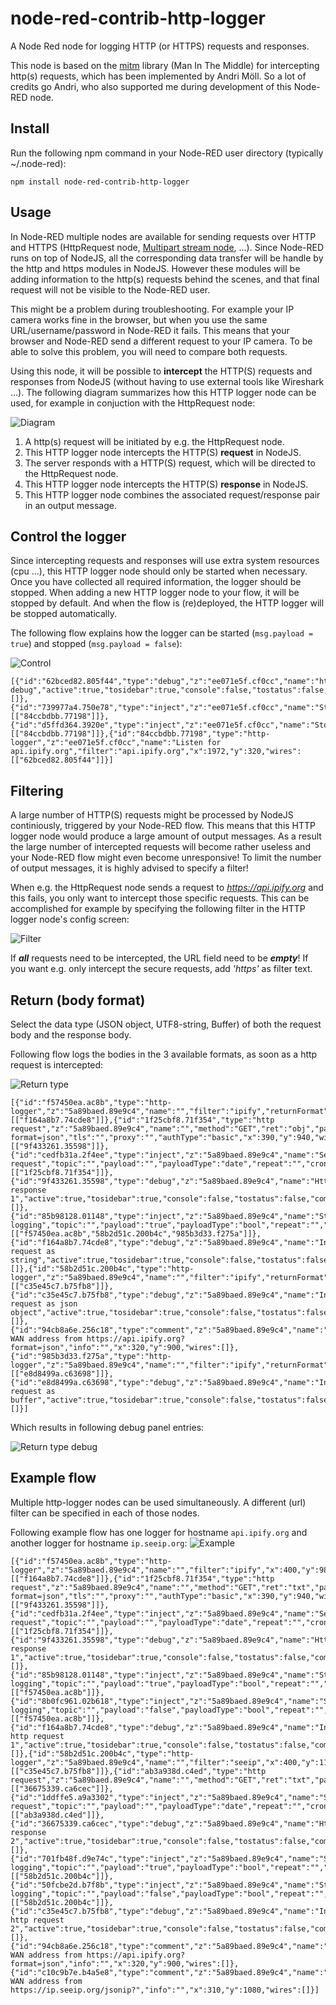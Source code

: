 # node-red-contrib-http-logger
A Node Red node for logging HTTP (or HTTPS) requests and responses.

This node is based on the [mitm](https://www.npmjs.com/package/mitm) library (Man In The Middle) for intercepting http(s) requests, which has been implemented by Andri Möll.  So a lot of credits go Andri, who also supported me during development of this Node-RED node. 

## Install
Run the following npm command in your Node-RED user directory (typically ~/.node-red):
```
npm install node-red-contrib-http-logger
```

## Usage
In Node-RED multiple nodes are available for sending requests over HTTP and HTTPS (HttpRequest node, [Multipart stream node](https://github.com/bartbutenaers/node-red-contrib-multipart-stream-decoder), ...).  Since Node-RED runs on top of NodeJS, all the corresponding data transfer will be handle by the http and https modules in NodeJS.  However these modules will be adding information to the http(s) requests behind the scenes, and that final request will not be visible to the Node-RED user.

This might be a problem during troubleshooting.  For example your IP camera works fine in the browser, but when you use the same URL/username/password in Node-RED it fails.  This means that your browser and Node-RED send a different request to your IP camera.  To be able to solve this problem, you will need to compare both requests. 

Using this node, it will be possible to **intercept** the HTTP(S) requests and responses from NodeJS (without having to use external tools like Wireshark ...).  The following diagram summarizes how this HTTP logger node can be used, for example in conjuction with the HttpRequest node:

![Diagram](/images/listener_diagram.png)

1. A http(s) request will be initiated by e.g. the HttpRequest node.
2. This HTTP logger node intercepts the HTTP(S) **request** in NodeJS.
3. The server responds with a HTTP(S) request, which will be directed to the HttpRequest node.
4. This HTTP logger node intercepts the HTTP(S) **response** in NodeJS.
5. This HTTP logger node combines the associated request/response pair in an output message.

## Control the logger
Since intercepting requests and responses will use extra system resources (cpu ...), this HTTP logger node should only be started when necessary.  Once you have collected all required information, the logger should be stopped.  When adding a new HTTP logger node to your flow, it will be stopped by default.  And when the flow is (re)deployed, the HTTP logger will be stopped automatically.

The following flow explains how the logger can be started (```msg.payload = true```) and stopped (```msg.payload = false```):

![Control](/images/listener_control.png)

```
[{"id":"62bced82.805f44","type":"debug","z":"ee071e5f.cf0cc","name":"http debug","active":true,"tosidebar":true,"console":false,"tostatus":false,"complete":"true","x":2190,"y":320,"wires":[]},{"id":"739977a4.750e78","type":"inject","z":"ee071e5f.cf0cc","name":"Start","topic":"","payload":"true","payloadType":"bool","repeat":"","crontab":"","once":false,"onceDelay":0.1,"x":1750,"y":320,"wires":[["84ccbdbb.77198"]]},{"id":"d5ffd364.3920e","type":"inject","z":"ee071e5f.cf0cc","name":"Stop","topic":"","payload":"false","payloadType":"bool","repeat":"","crontab":"","once":false,"onceDelay":0.1,"x":1750,"y":360,"wires":[["84ccbdbb.77198"]]},{"id":"84ccbdbb.77198","type":"http-logger","z":"ee071e5f.cf0cc","name":"Listen for api.ipify.org","filter":"api.ipify.org","x":1972,"y":320,"wires":[["62bced82.805f44"]]}]
```

## Filtering
A large number of HTTP(S) requests might be processed by NodeJS continiously, triggered by your Node-RED flow.  This means that this HTTP logger node would produce a large amount of output messages.  As a result the large number of intercepted requests will become rather useless and your Node-RED flow might even become unresponsive!  To limit the number of output messages, it is highly advised to specify a filter!

When e.g. the HttpRequest node sends a request to *https://api.ipify.org* and this fails, you only want to intercept those specific requests.  This can be accomplished for example by specifying the following filter in the HTTP logger node's config screen:

![Filter](/images/listener_filter.png)

If ***all*** requests need to be intercepted, the URL field need to be ***empty***!  If you want e.g. only intercept the secure requests, add *'https'* as filter text. 

## Return (body format)
Select the data type (JSON object, UTF8-string, Buffer) of both the request body and the response body.

Following flow logs the bodies in the 3 available formats, as soon as a http request is intercepted:

![Return type](/images/listener_return.png)

```
[{"id":"f57450ea.ac8b","type":"http-logger","z":"5a89baed.89e9c4","name":"","filter":"ipify","returnFormat":"txt","x":400,"y":1000,"wires":[["f164a8b7.74cde8"]]},{"id":"1f25cbf8.71f354","type":"http request","z":"5a89baed.89e9c4","name":"","method":"GET","ret":"obj","paytoqs":false,"url":"https://api.ipify.org?format=json","tls":"","proxy":"","authType":"basic","x":390,"y":940,"wires":[["9f433261.35598"]]},{"id":"cedfb31a.2f4ee","type":"inject","z":"5a89baed.89e9c4","name":"Send request","topic":"","payload":"","payloadType":"date","repeat":"","crontab":"","once":false,"onceDelay":0.1,"x":210,"y":940,"wires":[["1f25cbf8.71f354"]]},{"id":"9f433261.35598","type":"debug","z":"5a89baed.89e9c4","name":"Http response 1","active":true,"tosidebar":true,"console":false,"tostatus":false,"complete":"true","x":600,"y":940,"wires":[]},{"id":"85b98128.01148","type":"inject","z":"5a89baed.89e9c4","name":"Start logging","topic":"","payload":"true","payloadType":"bool","repeat":"","crontab":"","once":false,"onceDelay":0.1,"x":210,"y":1000,"wires":[["f57450ea.ac8b","58b2d51c.200b4c","985b3d33.f275a"]]},{"id":"f164a8b7.74cde8","type":"debug","z":"5a89baed.89e9c4","name":"Intercepted request as string","active":true,"tosidebar":true,"console":false,"tostatus":false,"complete":"true","x":640,"y":1000,"wires":[]},{"id":"58b2d51c.200b4c","type":"http-logger","z":"5a89baed.89e9c4","name":"","filter":"ipify","returnFormat":"obj","x":400,"y":1060,"wires":[["c35e45c7.b75fb8"]]},{"id":"c35e45c7.b75fb8","type":"debug","z":"5a89baed.89e9c4","name":"Intercepted request as json object","active":true,"tosidebar":true,"console":false,"tostatus":false,"complete":"true","x":660,"y":1060,"wires":[]},{"id":"94cb8a6e.256c18","type":"comment","z":"5a89baed.89e9c4","name":"Get WAN address from https://api.ipify.org?format=json","info":"","x":320,"y":900,"wires":[]},{"id":"985b3d33.f275a","type":"http-logger","z":"5a89baed.89e9c4","name":"","filter":"ipify","returnFormat":"bin","x":400,"y":1120,"wires":[["e8d8499a.c63698"]]},{"id":"e8d8499a.c63698","type":"debug","z":"5a89baed.89e9c4","name":"Intercepted request as buffer","active":true,"tosidebar":true,"console":false,"tostatus":false,"complete":"true","x":640,"y":1120,"wires":[]}]
```
Which results in following debug panel entries:

![Return type debug](/images/listener_return_debug.png)

## Example flow
Multiple http-logger nodes can be used simultaneously.  A different (url) filter can be specified in each of those nodes.

Following example flow has one logger for hostname ```api.ipify.org``` and another logger for hostname ```ip.seeip.org```:
![Example](/images/listener_example.png)

```
[{"id":"f57450ea.ac8b","type":"http-logger","z":"5a89baed.89e9c4","name":"","filter":"ipify","x":400,"y":980,"wires":[["f164a8b7.74cde8"]]},{"id":"1f25cbf8.71f354","type":"http request","z":"5a89baed.89e9c4","name":"","method":"GET","ret":"txt","paytoqs":false,"url":"https://api.ipify.org?format=json","tls":"","proxy":"","authType":"basic","x":390,"y":940,"wires":[["9f433261.35598"]]},{"id":"cedfb31a.2f4ee","type":"inject","z":"5a89baed.89e9c4","name":"Send request","topic":"","payload":"","payloadType":"date","repeat":"","crontab":"","once":false,"onceDelay":0.1,"x":210,"y":940,"wires":[["1f25cbf8.71f354"]]},{"id":"9f433261.35598","type":"debug","z":"5a89baed.89e9c4","name":"Http response 1","active":true,"tosidebar":true,"console":false,"tostatus":false,"complete":"true","x":600,"y":940,"wires":[]},{"id":"85b98128.01148","type":"inject","z":"5a89baed.89e9c4","name":"Start logging","topic":"","payload":"true","payloadType":"bool","repeat":"","crontab":"","once":false,"onceDelay":0.1,"x":210,"y":980,"wires":[["f57450ea.ac8b"]]},{"id":"8b0fc961.02b618","type":"inject","z":"5a89baed.89e9c4","name":"Stop logging","topic":"","payload":"false","payloadType":"bool","repeat":"","crontab":"","once":false,"onceDelay":0.1,"x":210,"y":1020,"wires":[["f57450ea.ac8b"]]},{"id":"f164a8b7.74cde8","type":"debug","z":"5a89baed.89e9c4","name":"Intercepted http request 1","active":true,"tosidebar":true,"console":false,"tostatus":false,"complete":"true","x":630,"y":980,"wires":[]},{"id":"58b2d51c.200b4c","type":"http-logger","z":"5a89baed.89e9c4","name":"","filter":"seeip","x":400,"y":1160,"wires":[["c35e45c7.b75fb8"]]},{"id":"ab3a938d.c4ed","type":"http request","z":"5a89baed.89e9c4","name":"","method":"GET","ret":"txt","paytoqs":false,"url":"https://ip.seeip.org/jsonip?","tls":"","proxy":"","authType":"basic","x":390,"y":1120,"wires":[["36675339.ca6cec"]]},{"id":"1ddffe5.a9a3302","type":"inject","z":"5a89baed.89e9c4","name":"Send request","topic":"","payload":"","payloadType":"date","repeat":"","crontab":"","once":false,"onceDelay":0.1,"x":210,"y":1120,"wires":[["ab3a938d.c4ed"]]},{"id":"36675339.ca6cec","type":"debug","z":"5a89baed.89e9c4","name":"Http response 2","active":true,"tosidebar":true,"console":false,"tostatus":false,"complete":"true","x":600,"y":1120,"wires":[]},{"id":"701fb48f.d9e74c","type":"inject","z":"5a89baed.89e9c4","name":"Start logging","topic":"","payload":"true","payloadType":"bool","repeat":"","crontab":"","once":false,"onceDelay":0.1,"x":210,"y":1160,"wires":[["58b2d51c.200b4c"]]},{"id":"50fcbe2d.b7f8b","type":"inject","z":"5a89baed.89e9c4","name":"Stop logging","topic":"","payload":"false","payloadType":"bool","repeat":"","crontab":"","once":false,"onceDelay":0.1,"x":210,"y":1200,"wires":[["58b2d51c.200b4c"]]},{"id":"c35e45c7.b75fb8","type":"debug","z":"5a89baed.89e9c4","name":"Intercepted http request 2","active":true,"tosidebar":true,"console":false,"tostatus":false,"complete":"true","x":630,"y":1160,"wires":[]},{"id":"94cb8a6e.256c18","type":"comment","z":"5a89baed.89e9c4","name":"Get WAN address from https://api.ipify.org?format=json","info":"","x":320,"y":900,"wires":[]},{"id":"c10c9b7e.b4a5e8","type":"comment","z":"5a89baed.89e9c4","name":"Get WAN address from https://ip.seeip.org/jsonip?","info":"","x":310,"y":1080,"wires":[]}]
```
